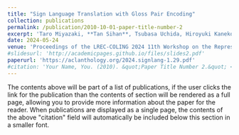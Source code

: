 ```yaml
---
title: "Sign Language Translation with Gloss Pair Encoding"
collection: publications
permalink: /publication/2010-10-01-paper-title-number-2
excerpt: 'Taro Miyazaki, **Tan Sihan**, Tsubasa Uchida, Hiroyuki Kaneko.'
date: 2024-05-24
venue: 'Proceedings of the LREC-COLING 2024 11th Workshop on the Representation and Processing of Sign Languages: Evaluation of Sign Language Resources,'
#slidesurl: 'http://academicpages.github.io/files/slides2.pdf'
paperurl: 'https://aclanthology.org/2024.signlang-1.29.pdf'
#citation: 'Your Name, You. (2010). &quot;Paper Title Number 2.&quot; <i>Journal 1</i>. 1(2).'
---
```


The contents above will be part of a list of publications, if the user clicks the link for the publication than the contents of section will be rendered as a full page, allowing you to provide more information about the paper for the reader. When publications are displayed as a single page, the contents of the above "citation" field will automatically be included below this section in a smaller font.
